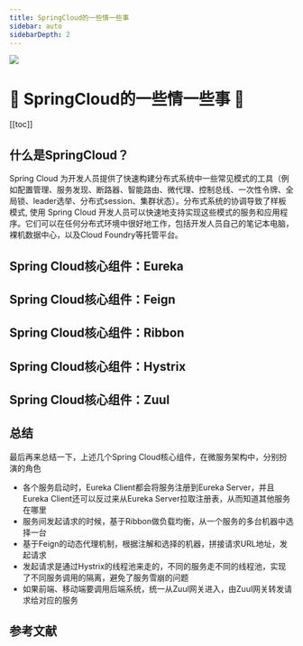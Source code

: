 ```yaml
---
title: SpringCloud的一些情一些事
sidebar: auto
sidebarDepth: 2
---
```


![](/image/springcloud/springcloud.png)

# :tada: SpringCloud的一些情一些事 :100:


[[toc]]

## 什么是SpringCloud？

Spring Cloud 为开发人员提供了快速构建分布式系统中一些常见模式的工具（例如配置管理、服务发现、断路器、智能路由、微代理、控制总线、一次性令牌、全局锁、leader选举、分布式session、集群状态）。分布式系统的协调导致了样板模式, 使用 Spring Cloud 开发人员可以快速地支持实现这些模式的服务和应用程序。它们可以在任何分布式环境中很好地工作，包括开发人员自己的笔记本电脑，裸机数据中心，以及Cloud Foundry等托管平台。

## Spring Cloud核心组件：Eureka

## Spring Cloud核心组件：Feign

## Spring Cloud核心组件：Ribbon

## Spring Cloud核心组件：Hystrix

## Spring Cloud核心组件：Zuul

## 总结

最后再来总结一下，上述几个Spring Cloud核心组件，在微服务架构中，分别扮演的角色

* 各个服务启动时，Eureka Client都会将服务注册到Eureka Server，并且Eureka Client还可以反过来从Eureka Server拉取注册表，从而知道其他服务在哪里
* 服务间发起请求的时候，基于Ribbon做负载均衡，从一个服务的多台机器中选择一台
* 基于Feign的动态代理机制，根据注解和选择的机器，拼接请求URL地址，发起请求
* 发起请求是通过Hystrix的线程池来走的，不同的服务走不同的线程池，实现了不同服务调用的隔离，避免了服务雪崩的问题
* 如果前端、移动端要调用后端系统，统一从Zuul网关进入，由Zuul网关转发请求给对应的服务

## 参考文献



